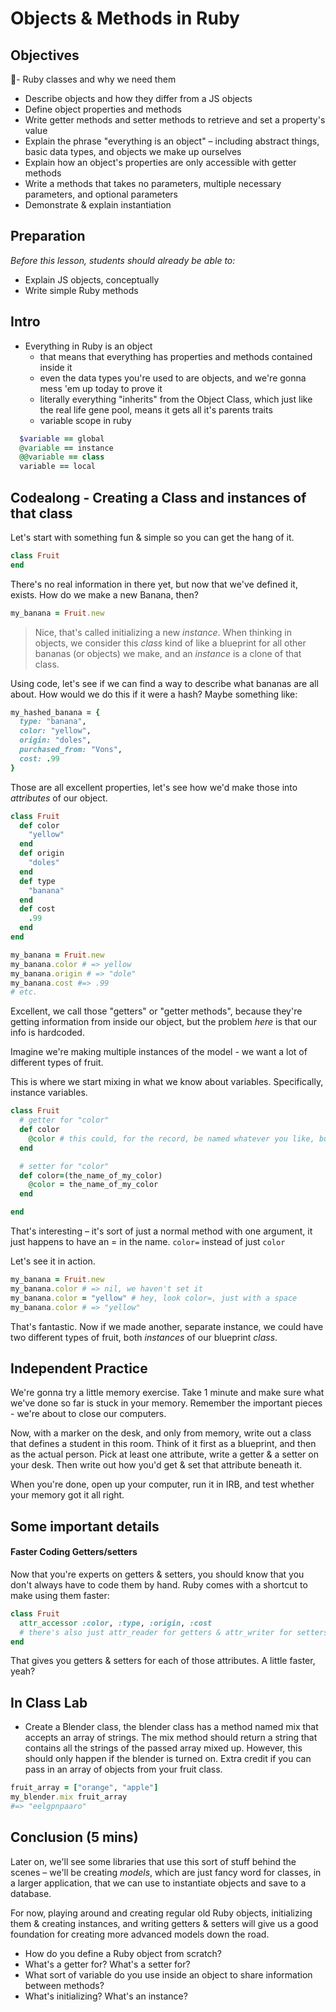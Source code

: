 # Objects & Methods in Ruby

## Objectives
- Ruby classes and why we need them
- Describe objects and how they differ from a JS objects
- Define object properties and methods
- Write getter methods and setter methods to retrieve and set a property's value
- Explain the phrase "everything is an object" – including abstract things, basic data types, and objects we make up ourselves
- Explain how an object's properties are only accessible with getter methods
- Write a methods that takes no parameters, multiple necessary parameters, and optional parameters
- Demonstrate & explain instantiation

## Preparation

*Before this lesson, students should already be able to:*

- Explain JS objects, conceptually
- Write simple Ruby methods

## Intro

- Everything in Ruby is an object
  - that means that everything has properties and methods contained inside it
  - even the data types you're used to are objects, and we're gonna mess 'em up today to prove it
  - literally everything "inherits" from the Object Class, which just like the real life gene pool, means it gets all it's parents traits
  - variable scope in ruby


```ruby
  $variable == global
  @variable == instance
  @@variable == class
  variable == local
```


## Codealong - Creating a Class and instances of that class

Let's start with something fun & simple so you can get the hang of it.

```ruby
class Fruit
end
```

There's no real information in there yet, but now that we've defined it, exists. How do we make a new Banana, then?

```ruby
my_banana = Fruit.new
```

> Nice, that's called initializing a new _instance_. When thinking in objects, we consider this _class_ kind of like a blueprint for all other bananas (or objects) we make, and an _instance_ is a clone of that class.

Using code, let's see if we can find a way to describe what bananas are all about. How would we do this if it were a hash? Maybe something like:

```rb
my_hashed_banana = {
  type: "banana",
  color: "yellow",
  origin: "doles",
  purchased_from: "Vons",
  cost: .99
}
```

Those are all excellent properties, let's see how we'd make those into _attributes_ of our object.

```ruby
class Fruit
  def color
    "yellow"
  end
  def origin
    "doles"
  end
  def type
    "banana"
  end
  def cost
    .99
  end
end

my_banana = Fruit.new
my_banana.color # => yellow
my_banana.origin # => "dole"
my_banana.cost #=> .99
# etc.
```

Excellent, we call those "getters" or "getter methods", because they're getting information from inside our object, but the problem _here_ is that our info is hardcoded.

Imagine we're making multiple instances of the model - we want a lot of different types of fruit.

This is where we start mixing in what we know about variables.  Specifically, instance variables.

```ruby
class Fruit
  # getter for "color"
  def color
    @color # this could, for the record, be named whatever you like, but it's best to keep it obvious & simple
  end

  # setter for "color"
  def color=(the_name_of_my_color)
    @color = the_name_of_my_color
  end

end
```

That's interesting – it's sort of just a normal method with one argument, it just happens to have an = in the name. `color=` instead of just `color`

Let's see it in action.

```ruby
my_banana = Fruit.new
my_banana.color # => nil, we haven't set it
my_banana.color = "yellow" # hey, look color=, just with a space
my_banana.color # => "yellow"
```

That's fantastic. Now if we made another, separate instance, we could have two different types of fruit, both _instances_ of our blueprint _class_.

## Independent Practice

We're gonna try a little memory exercise. Take 1 minute and make sure what we've done so far is stuck in your memory. Remember the important pieces - we're about to close our computers.

Now, with a marker on the desk, and only from memory, write out a class that defines a student in this room. Think of it first as a blueprint, and then as the actual person. Pick at least one attribute, write a getter & a setter on your desk. Then write out how you'd get & set that attribute beneath it.

When you're done, open up your computer, run it in IRB, and test whether your memory got it all right.

## Some important details

#### Faster Coding Getters/setters

Now that you're experts on getters & setters, you should know that you don't always have to code them by hand. Ruby comes with a shortcut to make using them faster:

```ruby
class Fruit
  attr_accessor :color, :type, :origin, :cost
  # there's also just attr_reader for getters & attr_writer for setters
end
```

That gives you getters & setters for each of those attributes. A little faster, yeah?

## In Class Lab
- Create a Blender class, the blender class has a method named mix that accepts an array of strings. The mix method should return a string that contains all the strings of the passed array mixed up. However, this should only happen if the blender is turned on. Extra credit if you can pass in an array of objects from your fruit class.

```ruby
fruit_array = ["orange", "apple"]
my_blender.mix fruit_array
#=> "eelgpnpaaro"
```

## Conclusion (5 mins)

Later on, we'll see some libraries that use this sort of stuff behind the scenes – we'll be creating _models_, which are just fancy word for classes, in a larger application, that we can use to instantiate objects and save to a database.

For now, playing around and creating regular old Ruby objects, initializing them & creating instances, and writing getters & setters will give us a good foundation for creating more advanced models down the road.

- How do you define a Ruby object from scratch?
- What's a getter for? What's a setter for?
- What sort of variable do you use inside an object to share information between methods?
- What's initializing? What's an instance?
